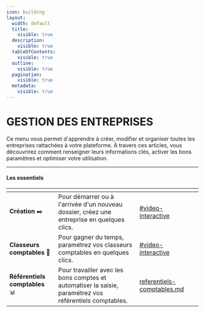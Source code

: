 ```yaml
---
icon: building
layout:
  width: default
  title:
    visible: true
  description:
    visible: true
  tableOfContents:
    visible: true
  outline:
    visible: true
  pagination:
    visible: true
  metadata:
    visible: true
---
```


# GESTION DES ENTREPRISES

Ce menu vous permet d'apprendre à créer, modifier et organiser toutes les entreprises rattachées à votre plateforme. À travers ces articles, vous découvrirez comment renseigner leurs informations clés, activer les bons paramètres et optimiser votre utilisation.

***

#### Les essentiels

<table data-view="cards"><thead><tr><th></th><th></th><th data-hidden data-card-target data-type="content-ref"></th><th data-hidden data-card-cover data-type="image"></th></tr></thead><tbody><tr><td><strong>Création</strong> <span data-gb-custom-inline data-tag="emoji" data-code="2712">✒️</span></td><td>Pour démarrer ou à l'arrivée d'un nouveau dossier, créez une entreprise en quelques clics.</td><td><a href="creer-une-entreprise.md#video-interactive">#video-interactive</a></td><td></td></tr><tr><td><strong>Classeurs comptables</strong> 📁</td><td>Pour gagner du temps, paramétrez vos classeurs comptables en quelques clics.</td><td><a href="classeurs-comptables.md#video-interactive">#video-interactive</a></td><td></td></tr><tr><td><strong>Référentiels comptables</strong> 📊</td><td>Pour travailler avec les bons comptes et automatiser la saisie, paramétrez vos référentiels comptables.</td><td><a href="referentiels-comptables.md">referentiels-comptables.md</a></td><td></td></tr></tbody></table>

